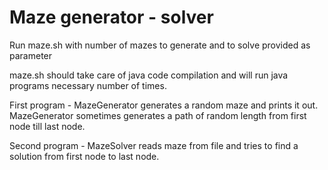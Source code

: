 # Maze generator - solver

Run maze.sh with number of mazes to generate and to solve provided as parameter

maze.sh should take care of java code compilation and will run java programs necessary number of times.

First program - MazeGenerator generates a random maze and prints it out. MazeGenerator sometimes generates
a path of random length from first node till last node.

Second program - MazeSolver reads maze from file and tries to find a solution from first node to last node.

